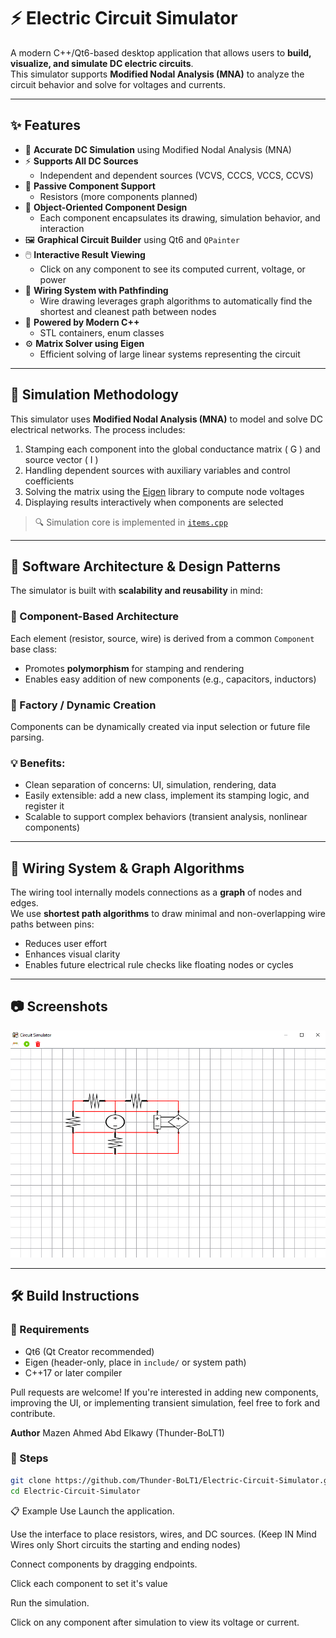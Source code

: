 # ⚡ Electric Circuit Simulator

A modern C++/Qt6-based desktop application that allows users to **build, visualize, and simulate DC electric circuits**.  
This simulator supports **Modified Nodal Analysis (MNA)** to analyze the circuit behavior and solve for voltages and currents.

---

## ✨ Features

- 🧮 **Accurate DC Simulation** using Modified Nodal Analysis (MNA)
- ⚡ **Supports All DC Sources**
  - Independent and dependent sources (VCVS, CCCS, VCCS, CCVS)
- 🔩 **Passive Component Support**
  - Resistors (more components planned)
- 🧱 **Object-Oriented Component Design**
  - Each component encapsulates its drawing, simulation behavior, and interaction
- 🖼️ **Graphical Circuit Builder** using Qt6 and `QPainter`
- 🖱️ **Interactive Result Viewing**
  - Click on any component to see its computed current, voltage, or power
- 🔄 **Wiring System with Pathfinding**
  - Wire drawing leverages graph algorithms to automatically find the shortest and cleanest path between nodes
- 🚀 **Powered by Modern C++**
  - STL containers, enum classes
- ⚙️ **Matrix Solver using Eigen**
  - Efficient solving of large linear systems representing the circuit

---

## 📐 Simulation Methodology

This simulator uses **Modified Nodal Analysis (MNA)** to model and solve DC electrical networks. The process includes:

1. Stamping each component into the global conductance matrix \( G \) and source vector \( I \)
2. Handling dependent sources with auxiliary variables and control coefficients
3. Solving the matrix using the [Eigen](https://eigen.tuxfamily.org/) library to compute node voltages
4. Displaying results interactively when components are selected

> 🔍 Simulation core is implemented in [`items.cpp`](./items.cpp)

---

## 🧱 Software Architecture & Design Patterns

The simulator is built with **scalability and reusability** in mind:

### 🧩 Component-Based Architecture
Each element (resistor, source, wire) is derived from a common `Component` base class:
- Promotes **polymorphism** for stamping and rendering
- Enables easy addition of new components (e.g., capacitors, inductors)

### 🔁 Factory / Dynamic Creation
Components can be dynamically created via input selection or future file parsing.

### 💡 Benefits:
- Clean separation of concerns: UI, simulation, rendering, data
- Easily extensible: add a new class, implement its stamping logic, and register it
- Scalable to support complex behaviors (transient analysis, nonlinear components)

---

## 📍 Wiring System & Graph Algorithms

The wiring tool internally models connections as a **graph** of nodes and edges.  
We use **shortest path algorithms** to draw minimal and non-overlapping wire paths between pins:

- Reduces user effort
- Enhances visual clarity
- Enables future electrical rule checks like floating nodes or cycles

---

## 📷 Screenshots

![image alt](https://github.com/Thunder-BoLT1/Electric-Circuit-Simulator/blob/d9874c56e58d5a6c3c06fc6019caf7f1b6c406bb/C1Sim.png)

---

## 🛠️ Build Instructions

### 🧾 Requirements

- Qt6 (Qt Creator recommended)
- Eigen (header-only, place in `include/` or system path)
- C++17 or later compiler

Pull requests are welcome!
If you're interested in adding new components, improving the UI, or implementing transient simulation, feel free to fork and contribute.

**Author**
Mazen Ahmed Abd Elkawy (Thunder-BoLT1)

### 🧰 Steps

```bash
git clone https://github.com/Thunder-BoLT1/Electric-Circuit-Simulator.git
cd Electric-Circuit-Simulator
```

📋 Example Use
Launch the application.

Use the interface to place resistors, wires, and DC sources. (Keep IN Mind Wires only Short circuits the starting and ending nodes)

Connect components by dragging endpoints.

Click each component to set it's value

Run the simulation.

Click on any component after simulation to view its voltage or current.

